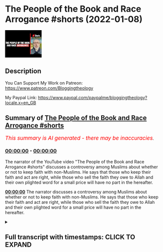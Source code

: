 # The People of the Book and Race Arrogance #shorts (2022-01-08)

![alt The People of the Book and Race Arrogance #shorts](unsSVzqUWMg.jpg "The People of the Book and Race Arrogance #shorts")

## Description

You Can Support My Work on Patreon:
https://www.patreon.com/Bloggingtheology

My Paypal Link: 
https://www.paypal.com/paypalme/bloggingtheology?locale.x=en_GB

## Summary of [The People of the Book and Race Arrogance #shorts](https://www.youtube.com/watch?v=unsSVzqUWMg)


*<span style="color:red; font-size:125%">This summary is AI generated - there may be inaccuracies</span>. [](/)*

### [00:00:00](https://www.youtube.com/watch?v=unsSVzqUWMg&t=0) - [00:00:00](https://www.youtube.com/watch?v=unsSVzqUWMg&t=0)

The narrator of the YouTube video "The People of the Book and Race Arrogance #shorts" discusses a controversy among Muslims about whether or not to keep faith with non-Muslims. He says that those who keep their faith and act are right, while those who sell the faith they owe to Allah and their own plighted word for a small price will have no part in the hereafter.

**[00:00:00](https://www.youtube.com/watch?v=unsSVzqUWMg&t=0)** The narrator discusses a controversy among Muslims about whether or not to keep faith with non-Muslims. He says that those who keep their faith and act are right, while those who sell the faith they owe to Allah and their own plighted word for a small price will have no part in the hereafter.

<details><summary><h2>Full transcript with timestamps: CLICK TO EXPAND</h2></summary>

[0:00:00](https://youtu.be/unsSVzqUWMg?t=0) among the people of the book are some  
[0:00:02](https://youtu.be/unsSVzqUWMg?t=2) who if entrusted with a horde of gold  
[0:00:05](https://youtu.be/unsSVzqUWMg?t=5) will readily pay it back  
[0:00:07](https://youtu.be/unsSVzqUWMg?t=7) others who if entrusted with a single  
[0:00:10](https://youtu.be/unsSVzqUWMg?t=10) silver coin will not repay it unless  
[0:00:14](https://youtu.be/unsSVzqUWMg?t=14) they'll constantly  
[0:00:15](https://youtu.be/unsSVzqUWMg?t=15) demanding because they say there is no  
[0:00:18](https://youtu.be/unsSVzqUWMg?t=18) call on us to keep faith with these  
[0:00:21](https://youtu.be/unsSVzqUWMg?t=21) ignorant pagans  
[0:00:23](https://youtu.be/unsSVzqUWMg?t=23) but they tell a lie against allah and  
[0:00:26](https://youtu.be/unsSVzqUWMg?t=26) well they know it nay those that keep  
[0:00:29](https://youtu.be/unsSVzqUWMg?t=29) their plighted faith and act are right  
[0:00:32](https://youtu.be/unsSVzqUWMg?t=32) verily allah loves those who act a right  
[0:00:36](https://youtu.be/unsSVzqUWMg?t=36) as for those who sell the faith they owe  
[0:00:38](https://youtu.be/unsSVzqUWMg?t=38) to allah and their own plighted word for  
[0:00:42](https://youtu.be/unsSVzqUWMg?t=42) a small price they shall have no portion  
[0:00:45](https://youtu.be/unsSVzqUWMg?t=45) in the hereafter nor will allah deign to  
[0:00:48](https://youtu.be/unsSVzqUWMg?t=48) speak to them or look at them on the day  
[0:00:51](https://youtu.be/unsSVzqUWMg?t=51) of judgment  
[0:00:52](https://youtu.be/unsSVzqUWMg?t=52) nor will he cleanse them of sin they  
[0:00:55](https://youtu.be/unsSVzqUWMg?t=55) shall have a grievous penalty  

</details>
